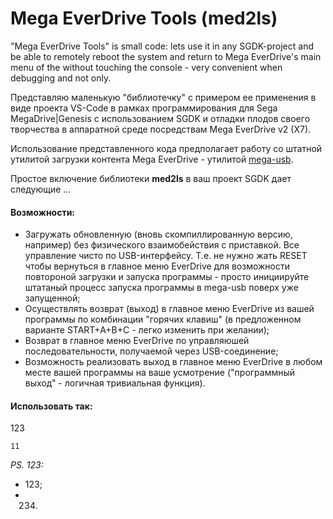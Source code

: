 # Mega EverDrive Tools (med2ls)
"Mega EverDrive Tools" is small code: lets use it in any SGDK-project and be able to remotely reboot the system and return to Mega EverDrive's main menu of the  without touching the console - very convenient when debugging and not only.

Представляю маленькую "библиотечку" с примером ее применения в виде проекта VS-Code в рамках программирования для Sega MegaDrive|Genesis с использованием SGDK и отладки плодов своего творчества в аппаратной среде посредствам Mega EverDrive v2 (X7).

Использование представленного кода предполагает работу со штатной утилитой загрузки контента Mega EverDrive - утилитой  [mega-usb](https://github.com/MiGeRA/Mega-EverDrive-Uploader).

Простое включение библиотеки **med2ls** в ваш проект SGDK дает следующие ...
#### Возможности:
+ Загружать обновленную (вновь скомпиллированную версию, например) без физического взаимобействия с приставкой. Все управление чисто по USB-интерфейсу. Т.е. не нужно жать RESET чтобы вернуться в главное меню EverDrive для возможности повтороной загрузки и запуска программы - просто инициируйте штатаный процесс запуска программы в mega-usb поверх уже запущенной;
+ Осуществлять возврат (выход) в главное меню EverDrive из вашей программы по комбинации "горячих клавиш" (в предложенном варианте START+A+B+C - легко изменить при желании);
+ Возврат в главное меню EverDrive по управляюшей последовательности, получаемой через USB-соединение;
+ Возможность реализовать выход в главное меню EverDrive в любом месте вашей программы на ваше усмотрение ("программный выход" - логичная тривиальная функция).

#### Использовать так:

123
```
11
```

*PS. 123:*
* 123;
* 234.
